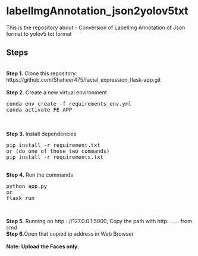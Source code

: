 # labelImgAnnotation_json2yolov5txt
This is the repository about - Conversion of LabelImg Annotation of Json format to yolov5 txt format

## Steps
<br />
<b>Step 1.</b> Clone this repository: https://github.com/Shaheer475/facial_expression_flask-app.git
<br/><br/>
<b>Step 2.</b> Create a new virtual environment 
<pre>
conda env create -f requirements_env.yml
conda activate FE_APP
</pre> 
<br/>
<br/>
<b>Step 3.</b> Install dependencies
<pre>
pip install -r requirement.txt
or (do one of these two commands)
pip install -r requirements.txt
</pre>
<br/>
<b>Step 4.</b> Run the commands
<pre>
python app.py
or
flask run
</pre>
<br/>

<b>Step 5.</b> Running on http : //127.0.0.1:5000, Copy the path with http: ...... from cmd <br/>
<b>Step 6.</b>Open that copied ip address in Web Browser</b>
<br/><br/>
<b>Note: Upload the Faces only.</b> 
<br/><br/>
